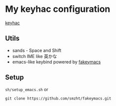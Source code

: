 # My keyhac configuration

[keyhac](https://sites.google.com/site/craftware/keyhac-en)

## Utils
* sands - Space and Shift
* switch IME like 英かな 
* emacs-like keybind powered by [fakeymacs](https://github.com/smzht/fakeymacs.git)

## Setup
`sh/setup_emacs.sh` or
```
git clone https://github.com/smzht/fakeymacs.git
```

